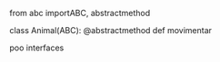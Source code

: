 from abc importABC, abstractmethod

class Animal(ABC):
@abstractmethod
def movimentar


poo interfaces

